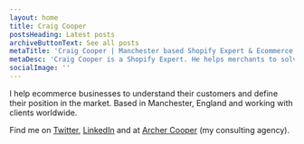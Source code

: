 ```yaml
---
layout: home
title: Craig Cooper
postsHeading: Latest posts
archiveButtonText: See all posts
metaTitle: 'Craig Cooper | Manchester based Shopify Expert & Ecommerce Marketing Consultant'
metaDesc: 'Craig Cooper is a Shopify Expert. He helps merchants to solve Shopify problems.'
socialImage: ''
---
```


I help ecommerce businesses to understand their customers and define their position in the market. Based in Manchester, England and working with clients worldwide.

Find me on [Twitter](https://twitter.com/craigcooperxyz), [LinkedIn](https://www.linkedin.com/in/craigcooperxyz/) and at [Archer Cooper](htttps://www.archercooper.co.uk) (my consulting agency).
